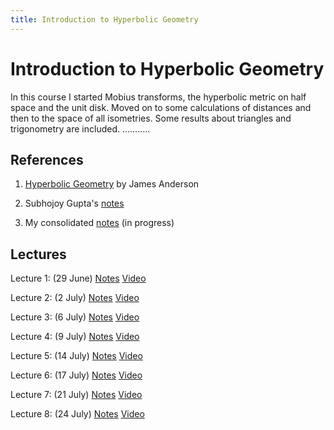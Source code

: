 ```yaml
---
title: Introduction to Hyperbolic Geometry
---
```


# Introduction to Hyperbolic Geometry

In this course I started Mobius transforms, the hyperbolic metric on half space and the unit disk. Moved on to some calculations of distances and then to the space of all isometries. Some results about triangles and trigonometry are included. ...........


## References

1. [Hyperbolic Geometry](https://www.springer.com/gp/book/9781447139874) by James Anderson

2. Subhojoy Gupta's [notes](pdf/inthypgeom.pdf)

3. My consolidated [notes](pdf/allnotes.pdf) (in progress)

## Lectures

Lecture 1: (29 June) [Notes](pdf/lec1.pdf) [Video](https://youtu.be/CjW7fPck8dI)

Lecture 2: (2 July) [Notes](pdf/lec2.pdf) [Video](https://youtu.be/C74-47VKP8M)

Lecture 3: (6 July) [Notes](pdf/lec3.pdf) [Video](https://youtu.be/aiv3PcubWUk)

Lecture 4: (9 July) [Notes](pdf/lec4.pdf) [Video](https://youtu.be/BKE6-oVZcM0)

Lecture 5: (14 July) [Notes](pdf/lec5.pdf) [Video](https://youtu.be/LhrlEXlv5a0)

Lecture 6: (17 July) [Notes](pdf/lec6.pdf) [Video](https://youtu.be/xLeyEYnHIN4)

Lecture 7: (21 July) [Notes](pdf/lec7_h.pdf) [Video](https://youtu.be/Jpxlbfpzo28)

Lecture 8: (24 July) [Notes](pdf/lec8_h.pdf) [Video](https://youtu.be/pg4PbOvpzhA)
